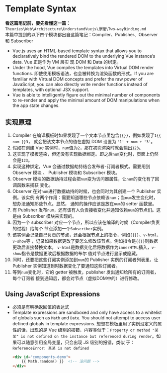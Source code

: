 # Template Syntax

**看这篇笔记前，要先看懂这一篇：**
`Theories\Web\Architecture\UnderstandVuejs\原理\Two-wayBinding.md`  
本篇中提到的以下四个模块都出自这篇笔记：Compiler、Publisher、Observer 和 Subscriber


* Vue.js uses an HTML-based template syntax that allows you to declaratively
bind the rendered DOM to the underlying Vue instance’s data. Vue 正是作为 VM 层实
现 DOM 和 Data 的绑定。
* Under the hood, Vue compiles the templates into Virtual DOM render functions.
即使使用模板语法，也会被转换为渲染函数的形式。If you are familiar with Virtual DOM
concepts and prefer the raw power of JavaScript, you can also directly write
render functions instead of templates, with optional JSX support.
* Vue is able to intelligently figure out the minimal number of components to
re-render and apply the minimal amount of DOM manipulations when the app state
changes.


## 实现原理
1. Compiler 在编译模板时如果发现了一个文本节点里包含`{{}}`，例如发现了`1{{ num }}3`，
就会把该文本节点的值在虚拟 DOM 设置为 `'1' + num + '3'`。
2. 假如在创建 Vue 实例时，`num`值为`2`，那在初次渲染时就会输出`123`。
3. 这实现了模板渲染，但还没有实现数据绑定。即之后`num`变化时，页面上仍然会是`123`。
4. 实现这种绑定，Vue 会通过数据劫持结合发布者-订阅者模式。需要用到 Observer 模块 、
Publisher 模块和 Subscriber 模块。
5. Observer 模块的数据劫持过程会把`num`变为访问器属性，让`num`的变化有了回调函数来捕获
变化。
6. Observer 在对`num`进行数据劫持的时候，也会同时为其创建一个 Publisher 实例。该实例
有两个作用：需要知道哪些节点依赖该`num`；当`num`发生变化时，想办法通知那些节点。显然，
通知的操作应该是放在`num`的 setter 函数里。
7. 有 Publisher 发布`num`，还有该有人负责接收变化并通知依赖`num`的节点们。这是由
Subscriber 模块来实现的。
8. 因为一个 subscriber 对应一个节点，所以应该在编译的时候（Compiler负责的过程）给每个
节点添加一个`Subscriber`实例。
9. 该实例会记录自己负责的节点，还会根据节点上的指令，例如`{{}}`、`v-html`、`v-show`等
，记录如果数据更改了要怎么修改该节点。例如指令是`{{}}`则数据更改后直接替换文本，
`v-html`是数据变化后将数据作为`innerHTML`插入，`v-show`指令是数据更改后根据数据的布尔
值对节点进行显示或隐藏。
10. 同时，还要把这些订阅实例添加到`num`的 Publisher 实例的订阅者列表里，让 Publisher
实例知道到时数据变化了要通知这些订阅者。
9. 等到`num`变化时，它的 getter 被触发，publisher 发出通知给所有的订阅者，每个订阅者
接到通知后，都会对节点（虚拟DOM中的）进行修改。


## Using JavaScript Expressions
* 必须是有明确返回值的表达式
* Template expressions are sandboxed and only have access to a whitelist of
globals such as `Math` and `Date`. You should not attempt to access user defined
globals in template expressions. 想想在模板里用了实例没定义的属性的话，出现的是 Vue
级别的报错，内容类似于：`Property or method "某某" is not defined on the instance
but referenced during render`。如果可以随意引用全局变量，只会出现 JS 级别的报错，类似
于：`ReferenceError: 某某 is not defined`
    ```html
    <div id="components-demo">
        {{ Math.random() }}  <!-- 没问题 -->
    </div>
    ```
